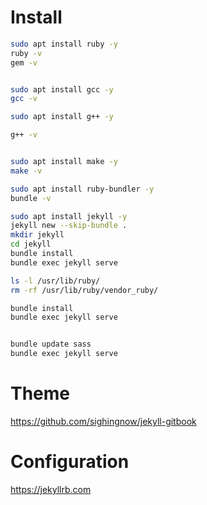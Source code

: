 
# Install
```bash
sudo apt install ruby -y
ruby -v
gem -v


sudo apt install gcc -y
gcc -v

sudo apt install g++ -y

g++ -v


sudo apt install make -y
make -v

sudo apt install ruby-bundler -y
bundle -v

sudo apt install jekyll -y
jekyll new --skip-bundle .
mkdir jekyll
cd jekyll
bundle install
bundle exec jekyll serve

ls -l /usr/lib/ruby/
rm -rf /usr/lib/ruby/vendor_ruby/

bundle install
bundle exec jekyll serve


bundle update sass
bundle exec jekyll serve
```

# Theme
https://github.com/sighingnow/jekyll-gitbook

# Configuration
https://jekyllrb.com
